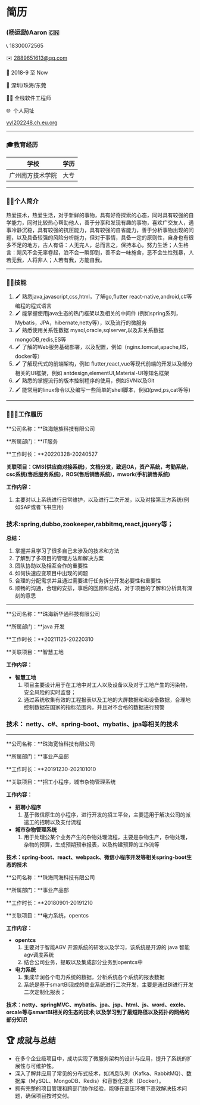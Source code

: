 # 简历

### (杨运励)Aaron  🇨🇳

📞  18300072565                                    

✉️  2889651613@qq.com                                           

📜  2018-9  至  Now

📍 深圳/珠海/东莞

🧘🏻 全栈软件工程师

🌐  个人网址

[yyl202248.ch.eu.org](https://yyl202248.ch.eu.org/)

---

### 🎓教育经历

| 学校 | 学历 |
| --- | --- |
| 广州南方技术学院 | 大专 |

---

### 🤵🏻个人简介

热爱技术，热爱生活，对于新鲜的事物，具有好奇探索的心态，同时具有较强的自学能力，同时比较热心帮助他人，善于分享和发现有趣的事物，喜欢广交友人，遇事冷静沉稳，具有较强的抗压能力，具有较强的自省能力，善于分析事物出现的问题，以及具备较强的风险分析能力，但对于事情，具备一定的原则性，自身也有很多不足的地方，古人有语：人无完人，总而言之，保持本心，努力生活；人生格言：飓风不会无辜卷起，浪不会一瞬即到，善不会一味施舍，恶不会生性残暴，人若无我，人将非人；人若有我，方能自我。

---

### 🥷🏻技能

1. 🖌️ 熟悉java,javascript,css,html，了解go,flutter react-native,android,c#等编程的程式语言
2. 🖌️ 能掌握使用java生态的热门框架以及相关的中间件 (例如spring系列，Mybatis，JPA，hibernate,netty等），以及流行的微服务
3. 🖌️ 熟悉使用关系性数据 mysql,oracle,sqlserver,以及非关系数据mongoDB,redis,ES等
4. 🖌️ 了解的Web服务基础部署，以及配置，例如（nginx.tomcat,apache,IIS，docker等）
5. 🖌️ 了解现代式的前端架构，例如 flutter,react,vue等现代前端的开发以及部分相关的UI框架，例如 antdesign,elementUI,Material-UI等知名框架
6. 🖌️ 熟悉的掌握流行的版本控制程序的使用，例如SVN以及Git
7. 🖌️ 能常用的linux命令以及编写一些简单的shell脚本，例如(pwd,ps,cat等等)

---

### 👨🏻‍💼工作履历

**公司名称：**珠海魅族科技有限公司

**所属部门：**IT服务

**工作时长：**20220328-20240527

**关联项目：CMS(供应商对接系统)，文档分发，致远OA，资产系统，考勤系统，csc系统(售后服务系统)，ROS(售后销售系统)，mwork(手机销售系统)**

**工作内容：**

1. 主要对以上系统进行日常维护，以及进行二次开发，以及对接第三方系统(例如SAP或者飞书应用)

### 技术:spring,dubbo,zookeeper,rabbitmq,react,jquery等；

**总结：** 

1. 掌握并且学习了很多自己未涉及的技术和方法
2. 了解到了多项目的管理方法和解决方案
3. 团队协助以及相互合作的重要性
4. 如何快速应变项目中出现的问题
5. 合理的分配需求并且通过需要进行任务拆分开发必要性和重要性
6. 顺畅的沟通，合理的安排，事后的回顾和总结，对于项目的了解和分析具有深刻的意思

---

**公司名称：**珠海新华通科技有限公司

**所属部门：**java 开发

**工作时长：**20211125-20220310

**关联项目：**智慧工地

**工作内容：**

- **智慧工地**
    1. 项目主要设计用于在工地中对工人以及设备以及对于工地产生的污染物，安全风险的实时监督；
    2. 通过系统收集有效的工程报表以及工地的大屏数据和和设备数据，合理地控制数据在国家的指标范围内，并且对不合格的数据进行预警

### **技术：  netty、c#、spring-boot、mybatis、jpa等相关的技术**

---

**公司名称：**珠海宽怡科技有限公司

**所属部门：**事业产品部

**工作时长：**20191230-202101010

**关联项目：**招工小程序，城市杂物管理系统

**工作内容：**

- **招聘小程序**
    1. 基于微信原生的小程序，进行开发的招工平台，主要适用于解决公司的派遣工的招聘以及支付流程
- **城市杂物管理系统**
    1. 用于处理公某个业务产生的杂物处理流程，主要是杂物生产，杂物处理，杂物的预算，生成预期预审报表，以及构建预算的工作流等

**技术：spring-boot、react、webpack、微信小程序开发等相关spring-boot生态的技术**

**公司名称：**珠海同海科技有限公司

**所属部门：**事业产品部

**工作时长：**20180901-20191210

**关联项目：**电力系统，opentcs

**工作内容：**

- **opentcs**
    1. 主要对于智能AGV 开源系统的研发以及学习，该系统是开源的 java 智能agv调度系统
    2. 结合公司业务，提取以及集成部分业务到opentcs中
- **电力系统**
    1. 集成华润各个电力系统的数据，分析系统各个系统的报表数据
    2. 系统是基于smartBI现成的商业系统进行二次开发，主要是通过BI进行开发二次定制化报表；

**技术：netty、springMVC、mybatis、jpa、jsp、html、js、word、excle、orcale等与smartBI相关的生态的技术;以及学习到了最短路径以及拓扑的网络的部分知识**

## 🏆 成就与总结

- 在多个企业级项目中，成功实现了微服务架构的设计与应用，提升了系统的扩展性与可维护性。
- 深入了解并应用了常见的分布式技术，如消息队列（Kafka、RabbitMQ）、数据库（MySQL、MongoDB、Redis）和容器化技术（Docker）。
- 拥有完整的项目管理和跨部门协作经验，能够在高压环境下高效解决技术问题，确保项目按时交付。